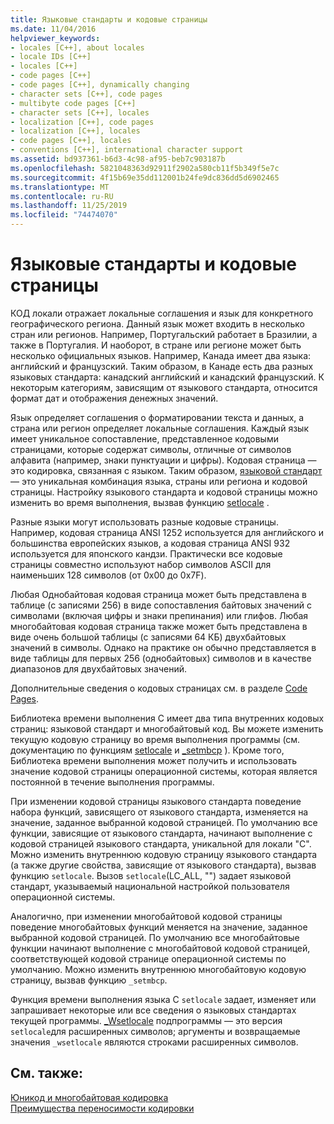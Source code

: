 ```yaml
---
title: Языковые стандарты и кодовые страницы
ms.date: 11/04/2016
helpviewer_keywords:
- locales [C++], about locales
- locale IDs [C++]
- locales [C++]
- code pages [C++]
- code pages [C++], dynamically changing
- character sets [C++], code pages
- multibyte code pages [C++]
- character sets [C++], locales
- localization [C++], code pages
- localization [C++], locales
- code pages [C++], locales
- conventions [C++], international character support
ms.assetid: bd937361-b6d3-4c98-af95-beb7c903187b
ms.openlocfilehash: 5821048363d92911f2902a580cb11f5b349f5e7c
ms.sourcegitcommit: 4f15b69e35dd112001b24fe9dc836dd5d6902465
ms.translationtype: MT
ms.contentlocale: ru-RU
ms.lasthandoff: 11/25/2019
ms.locfileid: "74474070"
---
```

# <a name="locales-and-code-pages"></a>Языковые стандарты и кодовые страницы

КОД локали отражает локальные соглашения и язык для конкретного географического региона. Данный язык может входить в несколько стран или регионов. Например, Португальский работает в Бразилии, а также в Португалия. И наоборот, в стране или регионе может быть несколько официальных языков. Например, Канада имеет два языка: английский и французский. Таким образом, в Канаде есть два разных языковых стандарта: канадский английский и канадский французский. К некоторым категориям, зависящим от языкового стандарта, относится формат дат и отображения денежных значений.

Язык определяет соглашения о форматировании текста и данных, а страна или регион определяет локальные соглашения. Каждый язык имеет уникальное сопоставление, представленное кодовыми страницами, которые содержат символы, отличные от символов алфавита (например, знаки пунктуации и цифры). Кодовая страница — это кодировка, связанная с языком. Таким образом, [языковой стандарт](../c-runtime-library/locale.md) — это уникальная комбинация языка, страны или региона и кодовой страницы. Настройку языкового стандарта и кодовой страницы можно изменить во время выполнения, вызвав функцию [setlocale](../c-runtime-library/reference/setlocale-wsetlocale.md) .

Разные языки могут использовать разные кодовые страницы. Например, кодовая страница ANSI 1252 используется для английского и большинства европейских языков, а кодовая страница ANSI 932 используется для японского кандзи. Практически все кодовые страницы совместно используют набор символов ASCII для наименьших 128 символов (от 0x00 до 0x7F).

Любая Однобайтовая кодовая страница может быть представлена в таблице (с записями 256) в виде сопоставления байтовых значений с символами (включая цифры и знаки препинания) или глифов. Любая многобайтовая кодовая страница также может быть представлена в виде очень большой таблицы (с записями 64 КБ) двухбайтовых значений в символы. Однако на практике он обычно представляется в виде таблицы для первых 256 (однобайтовых) символов и в качестве диапазонов для двухбайтовых значений.

Дополнительные сведения о кодовых страницах см. в разделе [Code Pages](../c-runtime-library/code-pages.md).

Библиотека времени выполнения C имеет два типа внутренних кодовых страниц: языковой стандарт и многобайтовый код. Вы можете изменить текущую кодовую страницу во время выполнения программы (см. документацию по функциям [setlocale](../c-runtime-library/reference/setlocale-wsetlocale.md) и [_setmbcp](../c-runtime-library/reference/setmbcp.md) ). Кроме того, Библиотека времени выполнения может получить и использовать значение кодовой страницы операционной системы, которая является постоянной в течение выполнения программы.

При изменении кодовой страницы языкового стандарта поведение набора функций, зависящего от языкового стандарта, изменяется на значение, заданное выбранной кодовой страницей. По умолчанию все функции, зависящие от языкового стандарта, начинают выполнение с кодовой страницей языкового стандарта, уникальной для локали "C". Можно изменить внутреннюю кодовую страницу языкового стандарта (а также другие свойства, зависящие от языкового стандарта), вызвав функцию `setlocale`. Вызов `setlocale`(LC_ALL, "") задает языковой стандарт, указываемый национальной настройкой пользователя операционной системы.

Аналогично, при изменении многобайтовой кодовой страницы поведение многобайтовых функций меняется на значение, заданное выбранной кодовой страницей. По умолчанию все многобайтовые функции начинают выполнение с многобайтовой кодовой страницей, соответствующей кодовой странице операционной системы по умолчанию. Можно изменить внутреннюю многобайтовую кодовую страницу, вызвав функцию `_setmbcp`.

Функция времени выполнения языка C `setlocale` задает, изменяет или запрашивает некоторые или все сведения о языковых стандартах текущей программы. [_Wsetlocale](../c-runtime-library/reference/setlocale-wsetlocale.md) подпрограммы — это версия `setlocale`для расширенных символов; аргументы и возвращаемые значения `_wsetlocale` являются строками расширенных символов.

## <a name="see-also"></a>См. также:

[Юникод и многобайтовая кодировка](../text/unicode-and-mbcs.md)<br/>
[Преимущества переносимости кодировки](../text/benefits-of-character-set-portability.md)
